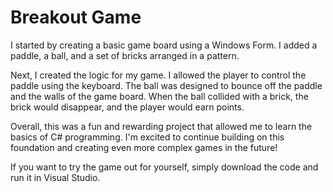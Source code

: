 
<body>
	<h1>Breakout Game</h1>
	<p>I started by creating a basic game board using a Windows Form. I added a paddle, a ball, and a set of bricks arranged in a pattern.</p>
	<p>Next, I created the logic for my game. I allowed the player to control the paddle using the keyboard. The ball was designed to bounce off the paddle and the walls of the game board. When the ball collided with a brick, the brick would disappear, and the player would earn points.</p>
	<p>Overall, this was a fun and rewarding project that allowed me to learn the basics of C# programming. I'm excited to continue building on this foundation and creating even more complex games in the future!</p>
	<p>If you want to try the game out for yourself, simply download the code and run it in Visual Studio.</p>
</body>
